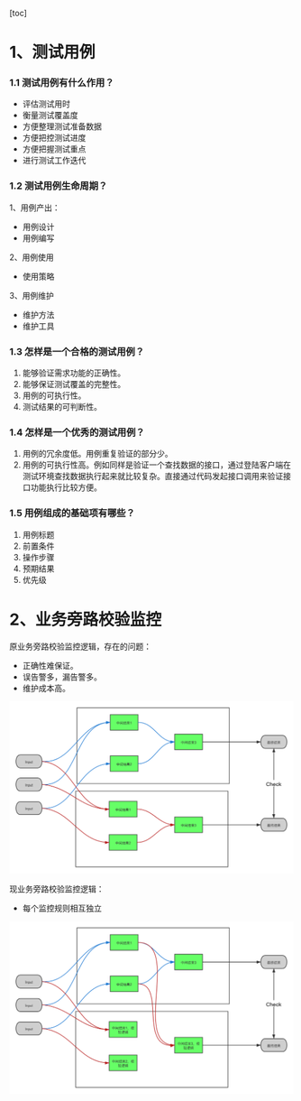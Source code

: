 [toc]

# 1、测试用例

### 1.1 测试用例有什么作用？

* 评估测试用时
* 衡量测试覆盖度
* 方便整理测试准备数据
* 方便把控测试进度
* 方便把握测试重点
* 进行测试工作迭代

### 1.2 测试用例生命周期？

1、用例产出：

* 用例设计
* 用例编写

2、用例使用

* 使用策略

3、用例维护

* 维护方法
* 维护工具

### 1.3 怎样是一个合格的测试用例？

1. 能够验证需求功能的正确性。
2. 能够保证测试覆盖的完整性。
3. 用例的可执行性。
4. 测试结果的可判断性。



### 1.4 怎样是一个优秀的测试用例？

1. 用例的冗余度低。用例重复验证的部分少。
2. 用例的可执行性高。例如同样是验证一个查找数据的接口，通过登陆客户端在测试环境查找数据执行起来就比较复杂。直接通过代码发起接口调用来验证接口功能执行比较方便。



### 1.5 用例组成的基础项有哪些？

1. 用例标题
2. 前置条件
3. 操作步骤
4. 预期结果
5. 优先级







# 2、业务旁路校验监控

原业务旁路校验监控逻辑，存在的问题：

* 正确性难保证。
* 误告警多，漏告警多。
* 维护成本高。

![原业务旁路校验流程](测试理论.assets/原业务旁路校验流程.png)

现业务旁路校验监控逻辑：

* 每个监控规则相互独立

![现业务旁路校验流程](测试理论.assets/现业务旁路校验流程.png)

